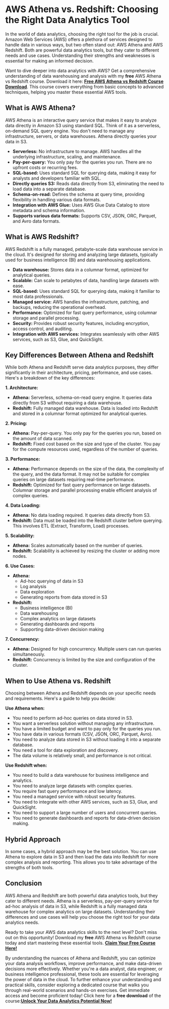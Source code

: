 # AWS Athena vs. Redshift: Choosing the Right Data Analytics Tool

In the world of data analytics, choosing the right tool for the job is crucial. Amazon Web Services (AWS) offers a plethora of services designed to handle data in various ways, but two often stand out: AWS Athena and AWS Redshift. Both are powerful data analytics tools, but they cater to different needs and use cases. Understanding their strengths and weaknesses is essential for making an informed decision.

Want to dive deeper into data analytics with AWS? Get a comprehensive understanding of data warehousing and analysis with my **free** AWS Athena vs Redshift course. Download it here: [**Free AWS Athena vs Redshift Course Download**](https://udemywork.com/aws-athena-vs-redshift). This course covers everything from basic concepts to advanced techniques, helping you master these essential AWS tools.

## What is AWS Athena?

AWS Athena is an interactive query service that makes it easy to analyze data directly in Amazon S3 using standard SQL. Think of it as a serverless, on-demand SQL query engine. You don't need to manage any infrastructure, servers, or data warehouses. Athena directly queries your data in S3.

*   **Serverless:** No infrastructure to manage. AWS handles all the underlying infrastructure, scaling, and maintenance.
*   **Pay-per-query:** You only pay for the queries you run. There are no upfront costs or recurring fees.
*   **SQL-based:** Uses standard SQL for querying data, making it easy for analysts and developers familiar with SQL.
*   **Directly queries S3:** Reads data directly from S3, eliminating the need to load data into a separate database.
*   **Schema-on-read:** Defines the schema at query time, providing flexibility in handling various data formats.
*   **Integration with AWS Glue:** Uses AWS Glue Data Catalog to store metadata and schema information.
*   **Supports various data formats:** Supports CSV, JSON, ORC, Parquet, and Avro data formats.

## What is AWS Redshift?

AWS Redshift is a fully managed, petabyte-scale data warehouse service in the cloud. It's designed for storing and analyzing large datasets, typically used for business intelligence (BI) and data warehousing applications.

*   **Data warehouse:** Stores data in a columnar format, optimized for analytical queries.
*   **Scalable:** Can scale to petabytes of data, handling large datasets with ease.
*   **SQL-based:** Uses standard SQL for querying data, making it familiar to most data professionals.
*   **Managed service:** AWS handles the infrastructure, patching, and backups, reducing the operational overhead.
*   **Performance:** Optimized for fast query performance, using columnar storage and parallel processing.
*   **Security:** Provides robust security features, including encryption, access control, and auditing.
*   **Integration with AWS services:** Integrates seamlessly with other AWS services, such as S3, Glue, and QuickSight.

## Key Differences Between Athena and Redshift

While both Athena and Redshift serve data analytics purposes, they differ significantly in their architecture, pricing, performance, and use cases. Here's a breakdown of the key differences:

**1. Architecture:**

*   **Athena:** Serverless, schema-on-read query engine. It queries data directly from S3 without requiring a data warehouse.
*   **Redshift:** Fully managed data warehouse. Data is loaded into Redshift and stored in a columnar format optimized for analytical queries.

**2. Pricing:**

*   **Athena:** Pay-per-query. You only pay for the queries you run, based on the amount of data scanned.
*   **Redshift:** Fixed cost based on the size and type of the cluster. You pay for the compute resources used, regardless of the number of queries.

**3. Performance:**

*   **Athena:** Performance depends on the size of the data, the complexity of the query, and the data format. It may not be suitable for complex queries on large datasets requiring real-time performance.
*   **Redshift:** Optimized for fast query performance on large datasets. Columnar storage and parallel processing enable efficient analysis of complex queries.

**4. Data Loading:**

*   **Athena:** No data loading required. It queries data directly from S3.
*   **Redshift:** Data must be loaded into the Redshift cluster before querying. This involves ETL (Extract, Transform, Load) processes.

**5. Scalability:**

*   **Athena:** Scales automatically based on the number of queries.
*   **Redshift:** Scalability is achieved by resizing the cluster or adding more nodes.

**6. Use Cases:**

*   **Athena:**
    *   Ad-hoc querying of data in S3
    *   Log analysis
    *   Data exploration
    *   Generating reports from data stored in S3
*   **Redshift:**
    *   Business intelligence (BI)
    *   Data warehousing
    *   Complex analytics on large datasets
    *   Generating dashboards and reports
    *   Supporting data-driven decision making

**7. Concurrency:**

*   **Athena:** Designed for high concurrency. Multiple users can run queries simultaneously.
*   **Redshift:** Concurrency is limited by the size and configuration of the cluster.

## When to Use Athena vs. Redshift

Choosing between Athena and Redshift depends on your specific needs and requirements. Here's a guide to help you decide:

**Use Athena when:**

*   You need to perform ad-hoc queries on data stored in S3.
*   You want a serverless solution without managing any infrastructure.
*   You have a limited budget and want to pay only for the queries you run.
*   You have data in various formats (CSV, JSON, ORC, Parquet, Avro).
*   You need to analyze data stored in S3 without loading it into a separate database.
*   You need a tool for data exploration and discovery.
*   The data volume is relatively small, and performance is not critical.

**Use Redshift when:**

*   You need to build a data warehouse for business intelligence and analytics.
*   You need to analyze large datasets with complex queries.
*   You require fast query performance and low latency.
*   You need a managed service with robust security features.
*   You need to integrate with other AWS services, such as S3, Glue, and QuickSight.
*   You need to support a large number of users and concurrent queries.
*   You need to generate dashboards and reports for data-driven decision making.

## Hybrid Approach

In some cases, a hybrid approach may be the best solution. You can use Athena to explore data in S3 and then load the data into Redshift for more complex analysis and reporting. This allows you to take advantage of the strengths of both tools.

## Conclusion

AWS Athena and Redshift are both powerful data analytics tools, but they cater to different needs. Athena is a serverless, pay-per-query service for ad-hoc analysis of data in S3, while Redshift is a fully managed data warehouse for complex analytics on large datasets. Understanding their differences and use cases will help you choose the right tool for your data analytics needs.

Ready to take your AWS data analytics skills to the next level? Don't miss out on this opportunity! Download my **free** AWS Athena vs Redshift course today and start mastering these essential tools. [**Claim Your Free Course Here!**](https://udemywork.com/aws-athena-vs-redshift)

By understanding the nuances of Athena and Redshift, you can optimize your data analysis workflows, improve performance, and make data-driven decisions more effectively. Whether you're a data analyst, data engineer, or business intelligence professional, these tools are essential for leveraging the power of data in the cloud. To further enhance your understanding and practical skills, consider exploring a dedicated course that walks you through real-world scenarios and hands-on exercises. Get immediate access and become proficient today! Click here for a **free download** of the course:[**Unlock Your Data Analytics Potential Now!**](https://udemywork.com/aws-athena-vs-redshift)
